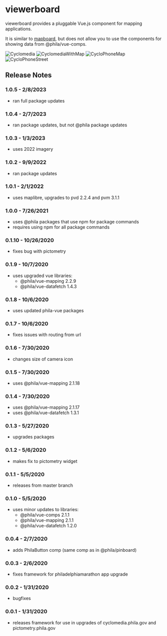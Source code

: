 # viewerboard

viewerboard provides a pluggable Vue.js component for mapping applications.

It is similar to [mapboard](https://github.com/CityOfPhiladelphia/mapboard), but does not allow you to use the components for showing data from @phila/vue-comps.

![Cyclomedia](https://mapboard-images.s3.amazonaws.com/viewerboard/cyclo.JPG)
![CyclomediaWithMap](https://mapboard-images.s3.amazonaws.com/viewerboard/cyclo2.JPG)
![CycloPhoneMap](https://mapboard-images.s3.amazonaws.com/viewerboard/cyclo_phone_map.JPG)
![CycloPhoneStreet](https://mapboard-images.s3.amazonaws.com/viewerboard/cyclo_phone_street.JPG)

## Release Notes

### 1.0.5 - 2/8/2023

* ran full package updates

### 1.0.4 - 2/7/2023

* ran package updates, but not @phila package updates

### 1.0.3 - 1/3/2023

* uses 2022 imagery

### 1.0.2 - 9/9/2022

* ran package updates

### 1.0.1 - 2/1/2022

* uses maplibre, upgrades to pvd 2.2.4 and pvm 3.1.1

### 1.0.0 - 7/26/2021

* uses @phila packages that use npm for package commands
* requires using npm for all package commands

### 0.1.10 - 10/26/2020

* fixes bug with pictometry

### 0.1.9 - 10/7/2020

* uses upgraded vue libraries:
    * @phila/vue-mapping 2.2.9
    * @phila/vue-datafetch 1.4.3

### 0.1.8 - 10/6/2020

* uses updated phila-vue packages

### 0.1.7 - 10/6/2020

* fixes issues with routing from url

### 0.1.6 - 7/30/2020

* changes size of camera icon

### 0.1.5 - 7/30/2020

* uses @phila/vue-mapping 2.1.18

### 0.1.4 - 7/30/2020

* uses @phila/vue-mapping 2.1.17
* uses @phila/vue-datafetch 1.3.1

### 0.1.3 - 5/27/2020

* upgrades packages

### 0.1.2 - 5/6/2020

* makes fix to pictometry widget

### 0.1.1 - 5/5/2020

* releases from master branch

### 0.1.0 - 5/5/2020

* uses minor updates to libraries:
  * @phila/vue-comps 2.1.1
  * @phila/vue-mapping 2.1.1
  * @phila/vue-datafetch 1.2.0

### 0.0.4 - 2/7/2020

* adds PhilaButton comp (same comp as in @phila/pinboard)

### 0.0.3 - 2/6/2020

* fixes framework for philadelphiamarathon app upgrade

### 0.0.2 - 1/31/2020

* bugfixes

### 0.0.1 - 1/31/2020

* releases framework for use in upgrades of cyclomedia.phila.gov and pictometry.phila.gov

